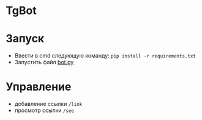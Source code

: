 # TgBot
# Запуск
+ Ввести в cmd следующую команду:
`pip install -r requirements.txt`
+ Запустить файл [bot.py](bot.py)

# Управление
+ добавление ссылки `/link`
+ просмотр ссылки `/see` 
